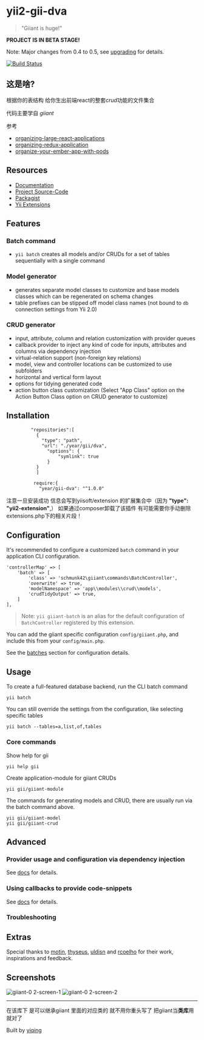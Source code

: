 yii2-gii-dva
===========

> "Giiant is huge!"

**PROJECT IS IN BETA STAGE!**

Note: Major changes from 0.4 to 0.5, see [upgrading](UPGRADING.md) for details.

[![Build Status](https://travis-ci.org/schmunk42/yii2-giiant.svg?branch=master)](https://travis-ci.org/schmunk42/yii2-giiant)

这是啥?
-------------

根据你的表结构 给你生出前端react的整套*crud*功能的文件集合

代码主要学自 *giiant*

参考 
- [organizing-large-react-applications](http://engineering.kapost.com/2016/01/organizing-large-react-applications)
- [organizing-redux-application](https://jaysoo.ca/2016/02/28/organizing-redux-application/)
- [organize-your-ember-app-with-pods](http://cball.me/organize-your-ember-app-with-pods/)

Resources
---------

- [Documentation](docs/README.md)
- [Project Source-Code](https://github.com/schmunk42/yii2-giiant)
- [Packagist](https://packagist.org/packages/schmunk42/yii2-giiant)
- [Yii Extensions](http://www.yiiframework.com/extension/yii2-giiant/)


Features
--------

### Batch command

- `yii batch` creates all models and/or CRUDs for a set of tables sequentially with a single command

### Model generator

- generates separate model classes to customize and base models classes which can be regenerated on schema changes
- table prefixes can be stipped off model class names (not bound to `db` connection settings from Yii 2.0)

### CRUD generator

- input, attribute, column and relation customization with provider queues
- callback provider to inject any kind of code for inputs, attributes and columns via dependency injection
- virtual-relation support (non-foreign key relations)
- model, view and controller locations can be customized to use subfolders
- horizontal and vertical form layout
- options for tidying generated code
- action button class customization (Select "App Class" option on the  Action Button Class option on CRUD generator to customize)


Installation
------------

~~~
    	 "repositories":[
           {
             "type": "path",
             "url": "./year/gii/dva",
               "options": {
                   "symlink": true
               }
           }
           ]
          
          require:{
            "year/gii-dva": "^1.0.0"           
~~~
注意一旦安装成功 信息会写到yiisoft/extension 的扩展集合中（因为 **"type": "yii2-extension"**,） 如果通过composer卸载了该插件
 有可能需要你手动删除extensions.php下的相关片段！

Configuration
-------------

It's recommended to configure a customized `batch` command in your application CLI configuration.

    'controllerMap' => [
        'batch' => [
            'class' => 'schmunk42\giiant\commands\BatchController',
            'overwrite' => true,
            'modelNamespace' => 'app\\modules\\crud\\models',
            'crudTidyOutput' => true,
        ]
    ],

> Note: `yii giiant-batch` is an alias for the default configuration of `BatchController` registered by this extension.

You can add the giiant specific configuration `config/giiant.php`, and include this from your `config/main.php`.

See the [batches](docs/20-batches.md) section for configuration details.


Usage
-----

To create a full-featured database backend, run the CLI batch command

    yii batch

You can still override the settings from the configuration, like selecting specific tables

    yii batch --tables=a,list,of,tables


### Core commands

Show help for gii

    yii help gii

Create application-module for giiant CRUDs
    
    yii gii/giiant-module

The commands for generating models and CRUD, there are usually run via the batch command above.

    yii gii/giiant-model
    yii gii/giiant-crud


Advanced
--------

### Provider usage and configuration via dependency injection 

See [docs](docs/30-using-providers.md) for details.

### Using callbacks to provide code-snippets

See [docs](docs/31-callback-provider-examples.md) for details.

### Troubleshooting



Extras
------

Special thanks to [motin](https://github.com/motin), [thyseus](https://github.com/thyseus), [uldisn](https://github.com/uldisn) and [rcoelho](https://github.com/rcoelho) for their work, inspirations and feedback.


Screenshots
-----------

![giiant-0 2-screen-1](https://cloud.githubusercontent.com/assets/649031/5692432/c93fd82c-98f5-11e4-8b52-8f35df52986f.png)
![giiant-0 2-screen-2](https://cloud.githubusercontent.com/assets/649031/5692429/c9189492-98f5-11e4-969f-02a302ca6974.png)

---

在该库下 是可以继承giiant 里面的对应类的 就不用你重头写了 把giiant当**类库**用就对了

Built by [yiqing](http://gitbub.com/yiqing)
